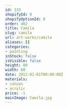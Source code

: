 ```yaml
---
id: 133
shopifyId: 0
shopifyOptionId: 0
order: 482
title: Camila
slug: camila
url: art-works/camila
aliases: []
categories:
- painting
inStock: false
isVisible: false
height: 80
width: 60
date: 2012-01-01T00:00:00Z
materials:
- canvas
- acrylic
price: -1
mainImage: Camila.jpg
---
```

